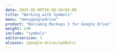 ```yaml
---
date: 2015-05-09T16:58:34+02:00
title: "Working with Symbols"
menu: "menugoogledrive"
product: "Balsamiq Mockups 3 for Google Drive"
weight: 140
include: "symbols"
editorversion: 3
aliases: /google-drive/symbols/
---
```

